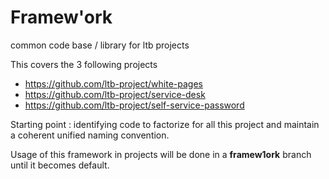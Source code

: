 # Framew'ork 

common code base / library for ltb projects 

This covers the 3 following projects

* <https://github.com/ltb-project/white-pages>
* <https://github.com/ltb-project/service-desk>
* <https://github.com/ltb-project/self-service-password>

Starting point : identifying code to factorize for all this project and maintain a coherent unified naming convention.

Usage of this framework in projects will be done in a **framew1ork** branch until it becomes default.

